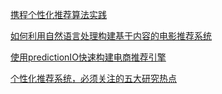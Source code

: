 
[携程个性化推荐算法实践](https://mp.weixin.qq.com/s/-xKmARSGRZkQ3ZzpTE3NyQ)

[如何利用自然语言处理构建基于内容的电影推荐系统](https://mp.weixin.qq.com/s/39eO8XeiyN95vp4xpq7EYg)

[使用predictionIO快速构建电商推荐引擎](https://mp.weixin.qq.com/s/0vJc7tXUPFVR2MoxpWl8qg)

[个性化推荐系统，必须关注的五大研究热点](https://mp.weixin.qq.com/s/EesvrGtgCjjCD8lVs5zU0g)